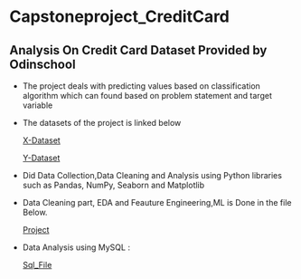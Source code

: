 # Capstoneproject_CreditCard
## Analysis On Credit Card Dataset Provided by Odinschool

* The project deals with predicting values based on classification algorithm which can found based on problem statement and target variable
* The datasets of the project is linked below

  [X-Dataset](https://github.com/Adidata1212/Capstoneproject_CreditCard/blob/main/Credit_card.csv)
  
  [Y-Dataset](https://github.com/Adidata1212/Capstoneproject_CreditCard/blob/main/Credit_card_label.csv)

* Did Data Collection,Data Cleaning and Analysis using Python libraries such as Pandas, NumPy, Seaborn and Matplotlib
* Data Cleaning part, EDA and Feauture Engineering,ML is Done in the file Below.
  
  [Project](https://github.com/Adidata1212/Capstoneproject_CreditCard/blob/main/CreditCard%20(1).ipynb)

* Data Analysis using MySQL : 

  [Sql_File](https://github.com/Adidata1212/Capstoneproject_CreditCard/blob/main/Credit_Card.sql)
  
  
  
  
  


